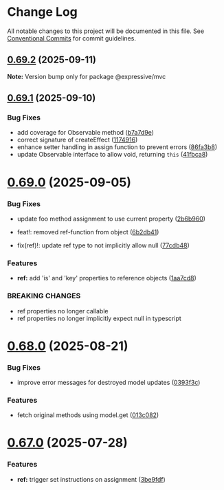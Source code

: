 # Change Log

All notable changes to this project will be documented in this file.
See [Conventional Commits](https://conventionalcommits.org) for commit guidelines.

## [0.69.2](https://github.com/gabeklein/expressive-mvc/compare/v0.69.1...v0.69.2) (2025-09-11)

**Note:** Version bump only for package @expressive/mvc





## [0.69.1](https://github.com/gabeklein/expressive-mvc/compare/v0.69.0...v0.69.1) (2025-09-10)


### Bug Fixes

* add coverage for Observable method ([b7a7d9e](https://github.com/gabeklein/expressive-mvc/commit/b7a7d9e06731df3a628303266f42cf33f78e192d))
* correct signature of createEffect ([1174916](https://github.com/gabeklein/expressive-mvc/commit/11749166f9eb573fef07308b3f542d05ef9317bf))
* enhance setter handling in assign function to prevent errors ([86fa3b8](https://github.com/gabeklein/expressive-mvc/commit/86fa3b8677659ae0c95ee25ad46c9f8886ff5a6c))
* update Observable interface to allow void, returning `this` ([41fbca8](https://github.com/gabeklein/expressive-mvc/commit/41fbca881e323b249925a07fb7e51108e4ab29d3))





# [0.69.0](https://github.com/gabeklein/expressive-mvc/compare/v0.68.0...v0.69.0) (2025-09-05)


### Bug Fixes

* update foo method assignment to use current property ([2b6b960](https://github.com/gabeklein/expressive-mvc/commit/2b6b9606709181b374f8ad79db39a00a624de356))


* feat!: removed ref-function from object ([6b2db41](https://github.com/gabeklein/expressive-mvc/commit/6b2db41b7047304821ff39dcd186017da1207b13))
* fix(ref)!: update ref type to not implicitly allow null ([77cdb48](https://github.com/gabeklein/expressive-mvc/commit/77cdb48746eea281162df8d740fcb4633bb6cc12))


### Features

* **ref:** add 'is' and 'key' properties to reference objects ([1aa7cd8](https://github.com/gabeklein/expressive-mvc/commit/1aa7cd8cf4f62bc6507ef1afa3e47e99832e3cd1))


### BREAKING CHANGES

* ref properties no longer callable
* ref properties no longer implicitly expect null in typescript





# [0.68.0](https://github.com/gabeklein/expressive-mvc/compare/v0.67.0...v0.68.0) (2025-08-21)


### Bug Fixes

* improve error messages for destroyed model updates ([0393f3c](https://github.com/gabeklein/expressive-mvc/commit/0393f3ca8ee73a41c35a9789a2eee12bef376eca))


### Features

* fetch original methods using model.get ([013c082](https://github.com/gabeklein/expressive-mvc/commit/013c08293a4d0d9e3845950b16e4024ddcfbb7a1))





# [0.67.0](https://github.com/gabeklein/expressive-mvc/compare/v0.66.2...v0.67.0) (2025-07-28)


### Features

* **ref:** trigger set instructions on assignment ([3be9fdf](https://github.com/gabeklein/expressive-mvc/commit/3be9fdf870f36e69717f2034141ac1ad5c09e772))
